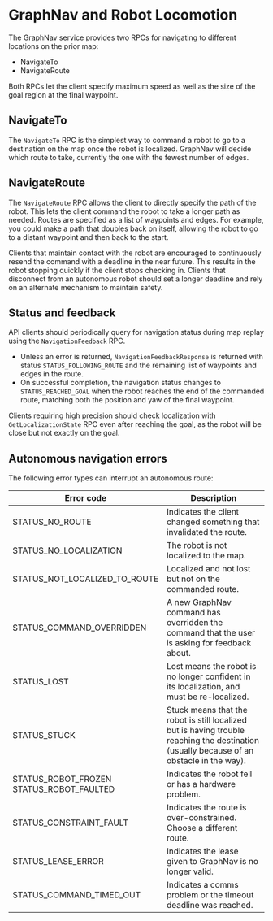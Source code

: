 <!--
Copyright (c) 2022 Boston Dynamics, Inc.  All rights reserved.

Downloading, reproducing, distributing or otherwise using the SDK Software
is subject to the terms and conditions of the Boston Dynamics Software
Development Kit License (20191101-BDSDK-SL).
-->

# GraphNav and Robot Locomotion

The GraphNav service provides two RPCs for navigating to different locations on the prior map:

*   NavigateTo
*   NavigateRoute

Both RPCs let the client specify maximum speed as well as the size of the goal region at the final waypoint.

## NavigateTo

The `NavigateTo` RPC is the simplest way to command a robot to go to a destination on the map once the robot is localized. GraphNav will decide which route to take, currently the one with the fewest number of edges.


## NavigateRoute

The `NavigateRoute` RPC allows the client to directly specify the path of the robot. This lets the client command the robot to take a longer path as needed. Routes are specified as a list of waypoints and edges. For example, you could make a path that doubles back on itself, allowing the robot to go to a distant waypoint and then back to the start.

Clients that maintain contact with the robot are encouraged to continuously resend the command with a deadline in the near future. This results in the robot stopping quickly if the client stops checking in. Clients that disconnect from an autonomous robot should set a longer deadline and rely on an alternate mechanism to maintain safety.

## Status and feedback

API clients should periodically query for navigation status during map replay using the `NavigationFeedback` RPC.

*   Unless an error is returned, `NavigationFeedbackResponse` is returned with status `STATUS_FOLLOWING_ROUTE` and the remaining list of waypoints and edges in the route.
*   On successful completion, the navigation status changes to `STATUS_REACHED_GOAL` when the robot reaches the end of the commanded route, matching both the position and yaw of the final waypoint.

Clients requiring high precision should check localization with `GetLocalizationState` RPC even after reaching the goal, as the robot will be close but not exactly on the goal.


## Autonomous navigation errors

The following error types can interrupt an autonomous route:

| Error code | Description |
| ---------- | ----------- |
| STATUS_NO_ROUTE |	Indicates the client changed something that invalidated the route. |
| STATUS_NO_LOCALIZATION |	The robot is not localized to the map. |
| STATUS_NOT_LOCALIZED_TO_ROUTE |	Localized and not lost but not on the commanded route. |
| STATUS_COMMAND_OVERRIDDEN |	A new GraphNav command has overridden the command that the user is asking for feedback about. |
| STATUS_LOST |	Lost means the robot is no longer confident in its localization, and must be re-localized. |
| STATUS_STUCK |	Stuck means that the robot is still localized but is having trouble reaching the destination (usually because of an obstacle in the way). |
| STATUS_ROBOT_FROZEN <br> STATUS_ROBOT_FAULTED |	Indicates the robot fell or has a hardware problem. |
| STATUS_CONSTRAINT_FAULT |	Indicates the route is over-constrained. Choose a different route. |
| STATUS_LEASE_ERROR |	Indicates the lease given to GraphNav is no longer valid. |
| STATUS_COMMAND_TIMED_OUT |	Indicates a comms problem or the timeout deadline was reached. |


<!--- image and page reference link definitions --->
[autonomous-top]: Readme.md "Spot SDK: Autonomy, GraphNav, and Missions"
[code-examples]: autonomous_navigation_code_examples.md "Autonomous navigation code examples"
[components]: components_of_autonomous_navigation.md "Components of autonomous navigation"
[typical]: typical_autonomous_navigation_use_case.md "Typical autonomous navigation use cases"
[autonomous-services]: autonomous_navigation_services.md "Autonomous navigation services"
[service]: graphnav_service.md "GraphNav service"
[map-structure]: graphnav_map_structure.md "GraphNav map structure"
[initialization]: initialization.md "Initialization"
[localization]: localization.md "Localization"
[locomotion]: graphnav_and_robot_locomotion.md "GraphNav and robot locomotion"
[missions]: missions_service.md "Missions service"
